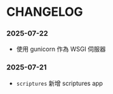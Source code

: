 # CHANGELOG

### 2025-07-22
- 使用 gunicorn 作為 WSGI 伺服器

### 2025-07-21
- `scriptures` 新增 scriptures app
